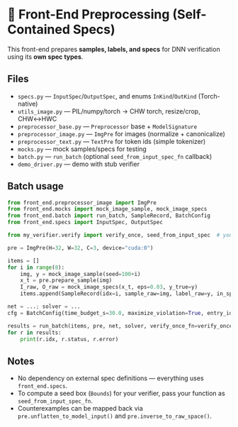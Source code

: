 
# 🧩 Front-End Preprocessing (Self-Contained Specs)

This front-end prepares **samples, labels, and specs** for DNN verification using its **own spec types**.

## Files
- `specs.py` — `InputSpec`/`OutputSpec`, and enums `InKind`/`OutKind` (Torch-native)
- `utils_image.py` — PIL/numpy/torch → CHW torch, resize/crop, CHW↔HWC
- `preprocessor_base.py` — `Preprocessor` base + `ModelSignature`
- `preprocessor_image.py` — `ImgPre` for images (normalize + canonicalize)
- `preprocessor_text.py` — `TextPre` for token ids (simple tokenizer)
- `mocks.py` — mock samples/specs for testing
- `batch.py` — `run_batch` (optional `seed_from_input_spec_fn` callback)
- `demo_driver.py` — demo with stub verifier

## Batch usage
```python
from front_end.preprocessor_image import ImgPre
from front_end.mocks import mock_image_sample, mock_image_specs
from front_end.batch import run_batch, SampleRecord, BatchConfig
from front_end.specs import InputSpec, OutputSpec

from my_verifier.verify import verify_once, seed_from_input_spec  # your own

pre = ImgPre(H=32, W=32, C=3, device="cuda:0")

items = []
for i in range(8):
    img, y = mock_image_sample(seed=100+i)
    x_t = pre.prepare_sample(img)
    I_raw, O_raw = mock_image_specs(x_t, eps=0.03, y_true=y)
    items.append(SampleRecord(idx=i, sample_raw=img, label_raw=y, in_spec_raw=I_raw, out_spec_raw=O_raw))

net = ...; solver = ...
cfg = BatchConfig(time_budget_s=30.0, maximize_violation=True, entry_id=0, output_ids=list(range(num_outputs)))

results = run_batch(items, pre, net, solver, verify_once_fn=verify_once, output_dim=num_outputs, cfg=cfg, seed_from_input_spec_fn=seed_from_input_spec)
for r in results:
    print(r.idx, r.status, r.error)
```

## Notes
- No dependency on external spec definitions — everything uses `front_end.specs`.
- To compute a seed box (`Bounds`) for your verifier, pass your function as `seed_from_input_spec_fn`.
- Counterexamples can be mapped back via `pre.unflatten_to_model_input()` and `pre.inverse_to_raw_space()`.

